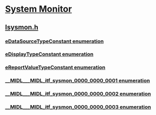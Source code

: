 # [System Monitor](../_sysmon/index.md)
## [Isysmon.h](index.md)
### [eDataSourceTypeConstant enumeration](../isysmon/ne-isysmon-edatasourcetypeconstant.md)
### [eDisplayTypeConstant enumeration](../isysmon/ne-isysmon-edisplaytypeconstant.md)
### [eReportValueTypeConstant enumeration](../isysmon/ne-isysmon-ereportvaluetypeconstant.md)
### [__MIDL___MIDL_itf_sysmon_0000_0000_0001 enumeration](../isysmon/ne-isysmon-__midl___midl_itf_sysmon_0000_0000_0001.md)
### [__MIDL___MIDL_itf_sysmon_0000_0000_0002 enumeration](../isysmon/ne-isysmon-__midl___midl_itf_sysmon_0000_0000_0002.md)
### [__MIDL___MIDL_itf_sysmon_0000_0000_0003 enumeration](../isysmon/ne-isysmon-__midl___midl_itf_sysmon_0000_0000_0003.md)
